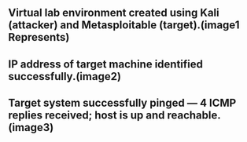 ## Virtual lab environment created using Kali (attacker) and Metasploitable (target).(image1 Represents)
## IP address of target machine identified successfully.(image2)
## Target system successfully pinged — 4 ICMP replies received; host is up and reachable.(image3)

